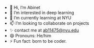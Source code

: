 - 👋 Hi, I’m Abinet
- 👀 I’m interested in deep learning
- 🌱 I’m currently learning at NYU
- 📫 I’m looking to collaborate on projects
- ✨ contact me at ab11475@nyu.edu
- 😄 Pronouns: He/him
- ⚡ Fun fact: born to be coder.

<!---
Abinet3/Abinet3 is a ✨ special ✨ repository because its `README.md` (this file) appears on your GitHub profile.
You can click the Preview link to take a look at your changes.
--->
